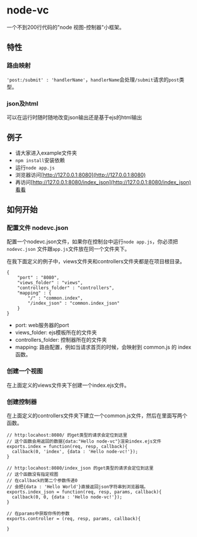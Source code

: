 # node-vc

一个不到200行代码的"node 视图-控制器"小框架。

## 特性

### 路由映射

`'post:/submit' : 'handlerName'`，`handlerName`会处理`/submit`请求的`post`类型。

### json及html

可以在运行时随时随地改变json输出还是基于ejs的html输出

## 例子

- 请大家进入example文件夹
- `npm install`安装依赖
- 运行`node app.js`
- 浏览器访问[http://127.0.0.1:8080](http://127.0.0.1:8080)
- 再访问[http://127.0.0.1:8080/index_json](http://127.0.0.1:8080/index_json)看看

## 如何开始
### 配置文件 nodevc.json

配置一个nodevc.json文件，如果你在控制台中运行`node app.js`，你必须把 `nodevc.json` 文件跟`app.js`文件放在同一个文件夹下。

在我下面定义的例子中，views文件夹和controllers文件夹都是在项目根目录。

	{
		"port" : "8080",
		"views_folder" : "views",
		"controllers_folder" : "controllers",
		"mapping" : {
			"/" : "common.index",
			"/index_json" : "common.index_json"
		}
	}

- port: web服务器的port
- views_folder: ejs模板所在的文件夹
- controllers_folder: 控制器所在的文件夹
- mapping: 路由配置，例如当请求首页的时候，会映射到 common.js 的 index 函数。


### 创建一个视图
在上面定义的views文件夹下创建一个index.ejs文件。

### 创建控制器
在上面定义的controllers文件夹下建立一个common.js文件，然后在里面写两个函数。

	// http:locahost:8080/ 的get类型的请求会定位到这里
	// 这个函数会用返回的数据{data:"Hello node-vc"}渲染index.ejs文件
	exports.index = function(req, resp, callback){
	  callback(0, 'index', {data : 'Hello node-vc!'});
	}
	
	// http:locahost:8080/index_json 的get类型的请求会定位到这里
	// 这个函数没有指定视图
	// 在callback的第二个参数传递0
	// 会把{data : 'Hello World'}直接返回json字符串到浏览器端。
	exports.index_json = function(req, resp, params, callback){
	  callback(0, 0, {data : 'Hello node-vc!'});
	}
	
	// 在params中获取你传的参数
	exports.controller = (req, resp, params, callback){
	  
	}
